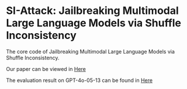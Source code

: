 # SI-Attack: Jailbreaking Multimodal Large Language Models via Shuffle Inconsistency

The core code of Jailbreaking Multimodal Large Language Models via Shuffle Inconsistency. 

Our paper can be viewed in [Here](https://arxiv.org/abs/2501.04931)

The evaluation result on GPT-4o-05-13 can be found in [Here](https://drive.google.com/drive/folders/1F2VdH_mPblwe2_PZCfbsfgqAsjy5OMR4?usp=drive_link)

